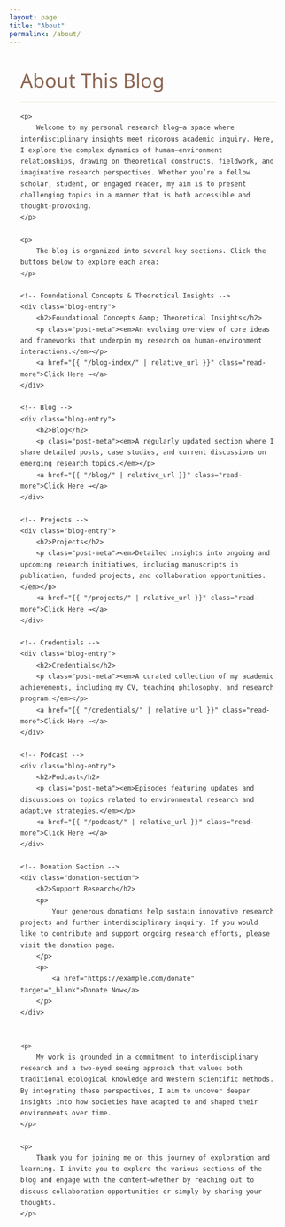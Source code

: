 ```yaml
---
layout: page
title: "About"
permalink: /about/
---
```


<style>
    /* Hide auto-generated heading if present */
    h1.post-title, h1.page-title, header.post-header h1 {
        display: none !important;
    }
    
    :root {
        --primary-color: #5b7e5f;
        --secondary-color: #8a6552;
        --accent-color: #d8b976;
        --light-bg: #f8f8f5;
        --dark-text: #333333;
    }
    
    .content-wrapper {
        font-family: 'Segoe UI', Tahoma, Geneva, Verdana, sans-serif;
        line-height: 1.7;
        color: var(--dark-text);
        max-width: 900px;
        margin: 0 auto;
        padding: 0 20px;
    }
    
    .content-wrapper h1 {
        font-size: 2.2rem;
        color: var(--secondary-color);
        margin: 2rem 0 1rem;
        font-weight: 500;
        border-bottom: 1px solid rgba(216,185,118,0.3);
        padding-bottom: 0.5rem;
    }
    
    .content-wrapper p {
        font-size: 1.1rem;
        margin-bottom: 1.5rem;
        text-align: justify;
    }
    
    .blog-entry {
        margin-bottom: 2rem;
        padding: 1rem;
        background-color: rgba(91, 126, 95, 0.05);
        border-radius: 4px;
    }
    
    .blog-entry h2 {
        margin-top: 0;
        font-size: 1.4rem;
        color: var(--secondary-color);
        padding-bottom: 0;
    }
    
    .blog-entry .post-meta {
        font-style: italic;
        color: var(--secondary-color);
        margin-bottom: 0.5rem;
    }
    
    .read-more {
        display: inline-block;
        color: var(--secondary-color);
        text-decoration: none;
        font-weight: 600;
        margin-top: 0.5rem;
    }
    
    .read-more:hover {
        text-decoration: underline;
    }
    
    /* Donation Section Styles */
    .donation-section {
        margin-top: 2rem;
        padding: 1rem;
        background-color: rgba(216, 185, 118, 0.1);
        border: 1px solid rgba(216, 185, 118, 0.3);
        border-radius: 4px;
    }
    
    .donation-section h2 {
        font-size: 1.6rem;
        color: var(--secondary-color);
        margin-bottom: 0.5rem;
    }
    
    .donation-section a {
        color: var(--primary-color);
        text-decoration: none;
        font-weight: 600;
    }
    
    .donation-section a:hover {
        text-decoration: underline;
    }
</style>

<div class="content-wrapper">
    <h1>About This Blog</h1>
    
    <p>
        Welcome to my personal research blog—a space where interdisciplinary insights meet rigorous academic inquiry. Here, I explore the complex dynamics of human–environment relationships, drawing on theoretical constructs, fieldwork, and imaginative research perspectives. Whether you’re a fellow scholar, student, or engaged reader, my aim is to present challenging topics in a manner that is both accessible and thought-provoking.
    </p>
    
    <p>
        The blog is organized into several key sections. Click the buttons below to explore each area:
    </p>
    
    <!-- Foundational Concepts & Theoretical Insights -->
    <div class="blog-entry">
        <h2>Foundational Concepts &amp; Theoretical Insights</h2>
        <p class="post-meta"><em>An evolving overview of core ideas and frameworks that underpin my research on human-environment interactions.</em></p>
        <a href="{{ "/blog-index/" | relative_url }}" class="read-more">Click Here →</a>
    </div>
    
    <!-- Blog -->
    <div class="blog-entry">
        <h2>Blog</h2>
        <p class="post-meta"><em>A regularly updated section where I share detailed posts, case studies, and current discussions on emerging research topics.</em></p>
        <a href="{{ "/blog/" | relative_url }}" class="read-more">Click Here →</a>
    </div>
    
    <!-- Projects -->
    <div class="blog-entry">
        <h2>Projects</h2>
        <p class="post-meta"><em>Detailed insights into ongoing and upcoming research initiatives, including manuscripts in publication, funded projects, and collaboration opportunities.</em></p>
        <a href="{{ "/projects/" | relative_url }}" class="read-more">Click Here →</a>
    </div>
    
    <!-- Credentials -->
    <div class="blog-entry">
        <h2>Credentials</h2>
        <p class="post-meta"><em>A curated collection of my academic achievements, including my CV, teaching philosophy, and research program.</em></p>
        <a href="{{ "/credentials/" | relative_url }}" class="read-more">Click Here →</a>
    </div>
    
    <!-- Podcast -->
    <div class="blog-entry">
        <h2>Podcast</h2>
        <p class="post-meta"><em>Episodes featuring updates and discussions on topics related to environmental research and adaptive strategies.</em></p>
        <a href="{{ "/podcast/" | relative_url }}" class="read-more">Click Here →</a>
    </div>
    
    <!-- Donation Section -->
    <div class="donation-section">
        <h2>Support Research</h2>
        <p>
            Your generous donations help sustain innovative research projects and further interdisciplinary inquiry. If you would like to contribute and support ongoing research efforts, please visit the donation page.
        </p>
        <p>
            <a href="https://example.com/donate" target="_blank">Donate Now</a>
        </p>
    </div>

    
    <p>
        My work is grounded in a commitment to interdisciplinary research and a two-eyed seeing approach that values both traditional ecological knowledge and Western scientific methods. By integrating these perspectives, I aim to uncover deeper insights into how societies have adapted to and shaped their environments over time.
    </p>
    
    <p>
        Thank you for joining me on this journey of exploration and learning. I invite you to explore the various sections of the blog and engage with the content—whether by reaching out to discuss collaboration opportunities or simply by sharing your thoughts.
    </p>
    
</div>
